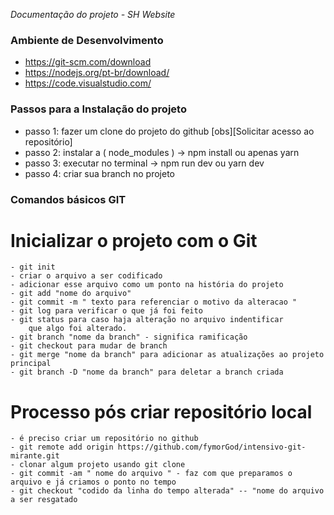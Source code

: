 *Documentação do projeto - SH Website*

### Ambiente de Desenvolvimento

* https://git-scm.com/download
* https://nodejs.org/pt-br/download/
* https://code.visualstudio.com/

### Passos para a Instalação do projeto

* passo 1: fazer um clone do projeto do github [obs][Solicitar acesso ao repositório]
* passo 2: instalar a ( node_modules ) -> npm install ou apenas yarn
* passo 3: executar no terminal -> npm run dev ou yarn dev 
* passo 4: criar sua branch no projeto


### Comandos básicos GIT
# Inicializar o projeto com o Git
	- git init
	- criar o arquivo a ser codificado
	- adicionar esse arquivo como um ponto na história do projeto
	- git add "nome do arquivo"
	- git commit -m " texto para referenciar o motivo da alteracao "
	- git log para verificar o que já foi feito
	- git status para caso haja alteração no arquivo indentificar
		que algo foi alterado.
	- git branch "nome da branch" - significa ramificação
	- git checkout para mudar de branch
	- git merge "nome da branch" para adicionar as atualizações ao projeto principal
	- git branch -D "nome da branch" para deletar a branch criada
# Processo pós criar repositório local
    - é preciso criar um repositório no github
    - git remote add origin https://github.com/fymorGod/intensivo-git-mirante.git
    - clonar algum projeto usando git clone
    - git commit -am " nome do arquivo " - faz com que preparamos o arquivo e já criamos o ponto no tempo
    - git checkout "codido da linha do tempo alterada" -- "nome do arquivo a ser resgatado